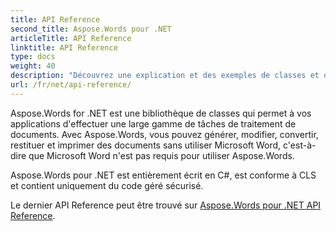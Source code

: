 ```yaml
---
title: API Reference
second_title: Aspose.Words pour .NET
articleTitle: API Reference
linktitle: API Reference
type: docs
weight: 40
description: "Découvrez une explication et des exemples de classes et de méthodes Aspose.Words pour .NET pour générer, convertir, modifier, afficher et imprimer des documents sans utiliser Microsoft Word."
url: /fr/net/api-reference/
---
```


Aspose.Words for .NET est une bibliothèque de classes qui permet à vos applications d'effectuer une large gamme de tâches de traitement de documents. Avec Aspose.Words, vous pouvez générer, modifier, convertir, restituer et imprimer des documents sans utiliser Microsoft Word, c'est-à-dire que Microsoft Word n'est pas requis pour utiliser Aspose.Words.

Aspose.Words pour .NET est entièrement écrit en C#, est conforme à CLS et contient uniquement du code géré sécurisé.

Le dernier API Reference peut être trouvé sur [Aspose.Words pour .NET API Reference](https://reference.aspose.com/words/net/).
